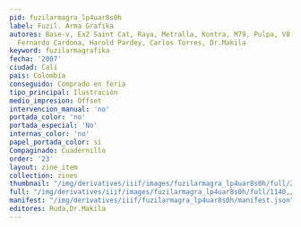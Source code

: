 ```yaml
---
pid: fuzilarmagra_lp4uar8s0h
label: Fuzil. Arma Grafika
autores: Base-v, Ex2 Saint Cat, Raya, Metralla, Kontra, M79, Pulpa, V8, BluemoonSkin,
  Fernardo Cardona, Harold Pardey, Carlos Torres, Dr.Makila
keyword: fuzilarmagrafika
fecha: '2007'
ciudad: Cali
pais: Colombia
conseguido: Comprado en feria
tipo_principal: Ilustración
medio_impresion: Offset
intervencion_manual: 'no'
portada_color: 'no'
portada_especial: 'No'
internas_color: 'no'
papel_portada_color: sí
Compaginado: Cuadernillo
order: '23'
layout: zine_item
collection: zines
thumbnail: "/img/derivatives/iiif/images/fuzilarmagra_lp4uar8s0h/full/250,/0/default.jpg"
full: "/img/derivatives/iiif/images/fuzilarmagra_lp4uar8s0h/full/1140,/0/default.jpg"
manifest: "/img/derivatives/iiif/fuzilarmagra_lp4uar8s0h/manifest.json"
editores: Ruda,Dr.Makila
---
```

